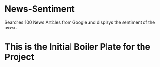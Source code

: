 # News-Sentiment
Searches 100 News Articles from Google and displays the sentiment of the news.


# This is the Initial Boiler Plate for the Project
